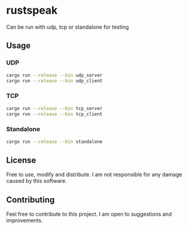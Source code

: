 # rustspeak

Can be run with udp, tcp or standalone for testing

## Usage

### UDP

```bash
cargo run --release --bin udp_server
cargo run --release --bin udp_client
```

### TCP

```bash
cargo run --release --bin tcp_server
cargo run --release --bin tcp_client
```

### Standalone

```bash
cargo run --release --bin standalone
```

## License
Free to use, modify and distribute. I am not responsible for any damage caused by this software.

## Contributing
Feel free to contribute to this project. I am open to suggestions and improvements.